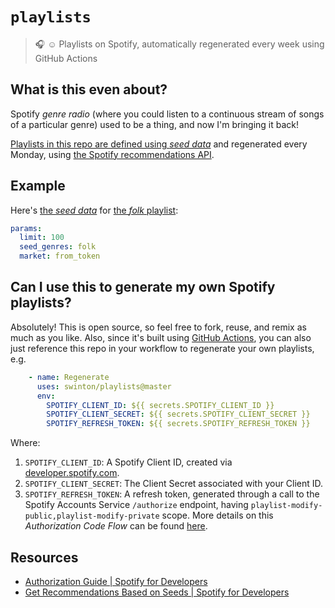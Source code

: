 # `playlists`
> :headphones: :relaxed: Playlists on Spotify, automatically regenerated every week using GitHub Actions

## What is this even about?

Spotify _genre radio_ (where you could listen to a continuous stream of songs of a particular genre) used to be a thing, and now I'm bringing it back!

[Playlists in this repo are defined using _seed data_](playlists) and regenerated every Monday, using [the Spotify recommendations API](https://developer.spotify.com/documentation/web-api/reference/browse/get-recommendations/).

## Example

Here's [the _seed data_](playlists/folk.yml) for [the _folk_ playlist](https://open.spotify.com/playlist/3vvtpYZWVdHKcU1rdZaYYE):

```yaml
params:
  limit: 100
  seed_genres: folk
  market: from_token
```

## Can I use this to generate my own Spotify playlists?

Absolutely! This is open source, so feel free to fork, reuse, and remix as much as you like. Also, since it's built using [GitHub Actions](https://help.github.com/en/github/automating-your-workflow-with-github-actions/about-github-actions), you can also just reference this repo in your workflow to regenerate your own playlists, e.g.

```yaml
    - name: Regenerate
      uses: swinton/playlists@master
      env:
        SPOTIFY_CLIENT_ID: ${{ secrets.SPOTIFY_CLIENT_ID }}
        SPOTIFY_CLIENT_SECRET: ${{ secrets.SPOTIFY_CLIENT_SECRET }}
        SPOTIFY_REFRESH_TOKEN: ${{ secrets.SPOTIFY_REFRESH_TOKEN }}
```

Where:

1. `SPOTIFY_CLIENT_ID`: A Spotify Client ID, created via [developer.spotify.com](https://developer.spotify.com/dashboard/applications).
1. `SPOTIFY_CLIENT_SECRET`: The Client Secret associated with your Client ID.
1. `SPOTIFY_REFRESH_TOKEN`: A refresh token, generated through a call to the Spotify Accounts Service `/authorize` endpoint, having `playlist-modify-public,playlist-modify-private` scope. More details on this _Authorization Code Flow_ can be found [here](https://developer.spotify.com/documentation/general/guides/authorization-guide/#authorization-code-flow).

## Resources

- [Authorization Guide | Spotify for Developers](https://developer.spotify.com/documentation/general/guides/authorization-guide/)
- [Get Recommendations Based on Seeds | Spotify for Developers](https://developer.spotify.com/documentation/web-api/reference/browse/get-recommendations/)
